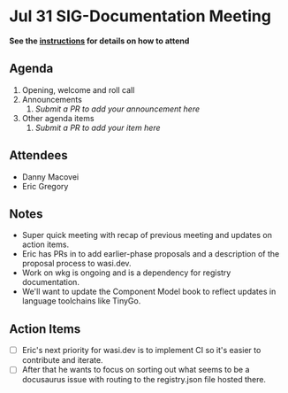 # Jul 31 SIG-Documentation Meeting

**See the [instructions](../README.md) for details on how to attend**

## Agenda

1. Opening, welcome and roll call
1. Announcements
    1. _Submit a PR to add your announcement here_
1. Other agenda items
    1. _Submit a PR to add your item here_

## Attendees

* Danny Macovei
* Eric Gregory

## Notes

* Super quick meeting with recap of previous meeting and updates on action items.
* Eric has PRs in to add earlier-phase proposals and a description of the proposal process to wasi.dev.
* Work on wkg is ongoing and is a dependency for registry documentation.
* We'll want to update the Component Model book to reflect updates in language toolchains like TinyGo.

## Action Items

* [ ] Eric's next priority for wasi.dev is to implement CI so it's easier to contribute and iterate.
* [ ] After that he wants to focus on sorting out what seems to be a docusaurus issue with routing to the registry.json file hosted there.

